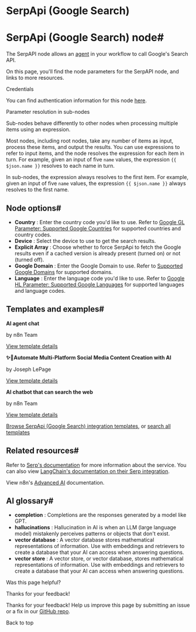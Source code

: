 # SerpApi (Google Search)

[ ](https://github.com/n8n-io/n8n-docs/edit/main/docs/integrations/builtin/cluster-nodes/sub-nodes/n8n-nodes-langchain.toolserpapi.md "Edit this page")

# SerpApi (Google Search) node#

The SerpAPI node allows an [agent](../../../../../glossary/#ai-agent) in your workflow to call Google's Search API.

On this page, you'll find the node parameters for the SerpAPI node, and links to more resources.

Credentials

You can find authentication information for this node [here](../../../credentials/serp/).

Parameter resolution in sub-nodes

Sub-nodes behave differently to other nodes when processing multiple items using an expression.

Most nodes, including root nodes, take any number of items as input, process these items, and output the results. You can use expressions to refer to input items, and the node resolves the expression for each item in turn. For example, given an input of five `name` values, the expression `{{ $json.name }}` resolves to each name in turn.

In sub-nodes, the expression always resolves to the first item. For example, given an input of five `name` values, the expression `{{ $json.name }}` always resolves to the first name.

## Node options#

  * **Country** : Enter the country code you'd like to use. Refer to [Google GL Parameter: Supported Google Countries](https://serpapi.com/google-countries) for supported countries and country codes.
  * **Device** : Select the device to use to get the search results.
  * **Explicit Array** : Choose whether to force SerpApi to fetch the Google results even if a cached version is already present (turned on) or not (turned off).
  * **Google Domain** : Enter the Google Domain to use. Refer to [Supported Google Domains](https://serpapi.com/google-domains) for supported domains.
  * **Language** : Enter the language code you'd like to use. Refer to [Google HL Parameter: Supported Google Languages](https://serpapi.com/google-languages) for supported languages and language codes.



## Templates and examples#

**AI agent chat**

by n8n Team

[View template details](https://n8n.io/workflows/1954-ai-agent-chat/)

**✨🤖Automate Multi-Platform Social Media Content Creation with AI**

by Joseph LePage

[View template details](https://n8n.io/workflows/3066-automate-multi-platform-social-media-content-creation-with-ai/)

**AI chatbot that can search the web**

by n8n Team

[View template details](https://n8n.io/workflows/1959-ai-chatbot-that-can-search-the-web/)

[Browse SerpApi (Google Search) integration templates](https://n8n.io/integrations/serpapi/), or [search all templates](https://n8n.io/workflows/)

## Related resources#

Refer to [Serp's documentation](https://serpapi.com/search-api) for more information about the service. You can also view [LangChain's documentation on their Serp integration](https://js.langchain.com/docs/integrations/tools/serpapi/).

View n8n's [Advanced AI](../../../../../advanced-ai/) documentation.

## AI glossary#

  * **completion** : Completions are the responses generated by a model like GPT.
  * **hallucinations** : Hallucination in AI is when an LLM (large language model) mistakenly perceives patterns or objects that don't exist.
  * **vector database** : A vector database stores mathematical representations of information. Use with embeddings and retrievers to create a database that your AI can access when answering questions.
  * **vector store** : A vector store, or vector database, stores mathematical representations of information. Use with embeddings and retrievers to create a database that your AI can access when answering questions.

Was this page helpful? 

Thanks for your feedback! 

Thanks for your feedback! Help us improve this page by submitting an issue or a fix in our [GitHub repo](https://github.com/n8n-io/n8n-docs). 

Back to top 

